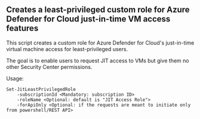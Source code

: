 ## Creates a least-privileged custom role for Azure Defender for Cloud just-in-time VM access features

This script creates a custom role for Azure Defender for Cloud's just-in-time virtual machine access for least-privileged users.

The goal is to enable users to request JIT access to VMs but give them no other Security Center permissions.

Usage:                                                                                      

```
Set-JitLeastPrivilegedRole                                                                  
	-subscriptionId <Mandatory: subscription ID>                                              
	-roleName <Optional: default is "JIT Access Role">                                        
	-forApiOnly <Optional: if the requests are meant to initiate only from powershell/REST API>
```

